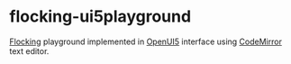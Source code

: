 # flocking-ui5playground

[Flocking](http://flockingjs.org/) playground implemented in [OpenUI5](http://openui5.org/) interface using [CodeMirror](https://codemirror.net/) text editor.
